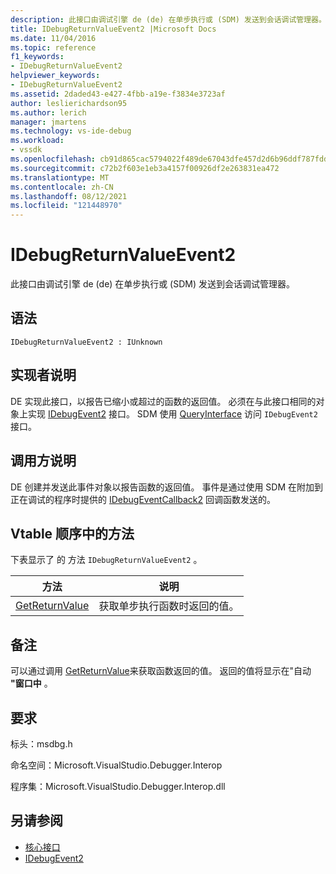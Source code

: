 ```yaml
---
description: 此接口由调试引擎 de (de) 在单步执行或 (SDM) 发送到会话调试管理器。
title: IDebugReturnValueEvent2 |Microsoft Docs
ms.date: 11/04/2016
ms.topic: reference
f1_keywords:
- IDebugReturnValueEvent2
helpviewer_keywords:
- IDebugReturnValueEvent2
ms.assetid: 2daded43-e427-4fbb-a19e-f3834e3723af
author: leslierichardson95
ms.author: lerich
manager: jmartens
ms.technology: vs-ide-debug
ms.workload:
- vssdk
ms.openlocfilehash: cb91d865cac5794022f489de67043dfe457d2d6b96ddf787fddd2a4ce8f482d0
ms.sourcegitcommit: c72b2f603e1eb3a4157f00926df2e263831ea472
ms.translationtype: MT
ms.contentlocale: zh-CN
ms.lasthandoff: 08/12/2021
ms.locfileid: "121448970"
---
```

# <a name="idebugreturnvalueevent2"></a>IDebugReturnValueEvent2
此接口由调试引擎 de (de) 在单步执行或 (SDM) 发送到会话调试管理器。

## <a name="syntax"></a>语法

```
IDebugReturnValueEvent2 : IUnknown
```

## <a name="notes-for-implementers"></a>实现者说明
 DE 实现此接口，以报告已缩小或超过的函数的返回值。 必须在与此接口相同的对象上实现 [IDebugEvent2](../../../extensibility/debugger/reference/idebugevent2.md) 接口。 SDM 使用 [QueryInterface](/cpp/atl/queryinterface) 访问 `IDebugEvent2` 接口。

## <a name="notes-for-callers"></a>调用方说明
 DE 创建并发送此事件对象以报告函数的返回值。 事件是通过使用 SDM 在附加到正在调试的程序时提供的 [IDebugEventCallback2](../../../extensibility/debugger/reference/idebugeventcallback2.md) 回调函数发送的。

## <a name="methods-in-vtable-order"></a>Vtable 顺序中的方法
 下表显示了 的 方法 `IDebugReturnValueEvent2` 。

|方法|说明|
|------------|-----------------|
|[GetReturnValue](../../../extensibility/debugger/reference/idebugreturnvalueevent2-getreturnvalue.md)|获取单步执行函数时返回的值。|

## <a name="remarks"></a>备注
 可以通过调用 [GetReturnValue](../../../extensibility/debugger/reference/idebugreturnvalueevent2-getreturnvalue.md)来获取函数返回的值。 返回的值将显示在"自动 **"窗口中** 。

## <a name="requirements"></a>要求
 标头：msdbg.h

 命名空间：Microsoft.VisualStudio.Debugger.Interop

 程序集：Microsoft.VisualStudio.Debugger.Interop.dll

## <a name="see-also"></a>另请参阅
- [核心接口](../../../extensibility/debugger/reference/core-interfaces.md)
- [IDebugEvent2](../../../extensibility/debugger/reference/idebugevent2.md)
